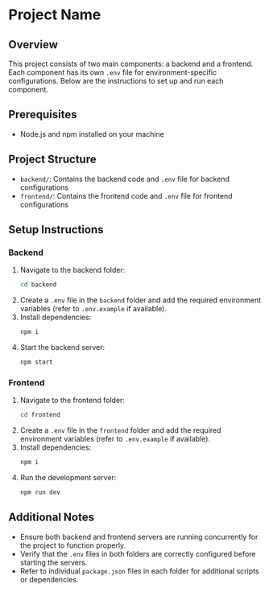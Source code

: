# Project Name

## Overview
This project consists of two main components: a backend and a frontend. Each component has its own `.env` file for environment-specific configurations. Below are the instructions to set up and run each component.

## Prerequisites
- Node.js and npm installed on your machine

## Project Structure
- `backend/`: Contains the backend code and `.env` file for backend configurations
- `frontend/`: Contains the frontend code and `.env` file for frontend configurations

## Setup Instructions

### Backend
1. Navigate to the backend folder:
   ```bash
   cd backend
   ```
2. Create a `.env` file in the `backend` folder and add the required environment variables (refer to `.env.example` if available).
3. Install dependencies:
   ```bash
   npm i
   ```
4. Start the backend server:
   ```bash
   npm start
   ```

### Frontend
1. Navigate to the frontend folder:
   ```bash
   cd frontend
   ```
2. Create a `.env` file in the `frontend` folder and add the required environment variables (refer to `.env.example` if available).
3. Install dependencies:
   ```bash
   npm i
   ```
4. Run the development server:
   ```bash
   npm run dev
   ```

## Additional Notes
- Ensure both backend and frontend servers are running concurrently for the project to function properly.
- Verify that the `.env` files in both folders are correctly configured before starting the servers.
- Refer to individual `package.json` files in each folder for additional scripts or dependencies.